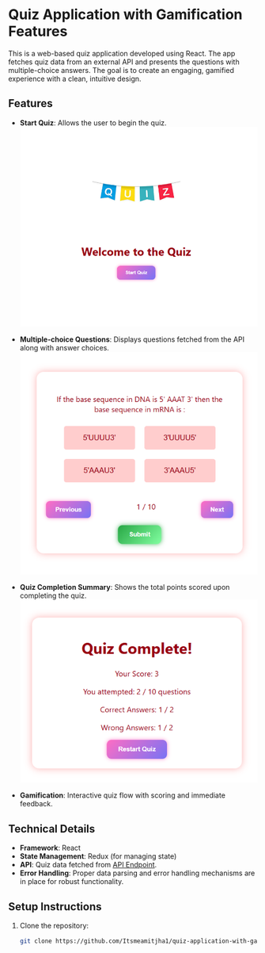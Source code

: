 # Quiz Application with Gamification Features

This is a web-based quiz application developed using React. The app fetches quiz data from an external API and presents the questions with multiple-choice answers. The goal is to create an engaging, gamified experience with a clean, intuitive design.

## Features
- **Start Quiz**: Allows the user to begin the quiz.  
  ![Start Page](./src/assets/Screenshot%202025-02-02%20223411.png)

- **Multiple-choice Questions**: Displays questions fetched from the API along with answer choices.
![Multiple-choice Questions](./src/assets/Screenshot%202025-02-02%20223528.png)
- **Quiz Completion Summary**: Shows the total points scored upon completing the quiz.
![Quiz Completion Summary](./src/assets/Screenshot%202025-02-02%20223604.png)
- **Gamification**: Interactive quiz flow with scoring and immediate feedback.

## Technical Details
- **Framework**: React
- **State Management**: Redux (for managing state)
- **API**: Quiz data fetched from [API Endpoint](https://api.jsonserve.com/Uw5CrX).
- **Error Handling**: Proper data parsing and error handling mechanisms are in place for robust functionality.

## Setup Instructions

1. Clone the repository:
   ```bash
   git clone https://github.com/Itsmeamitjha1/quiz-application-with-gamification.git
